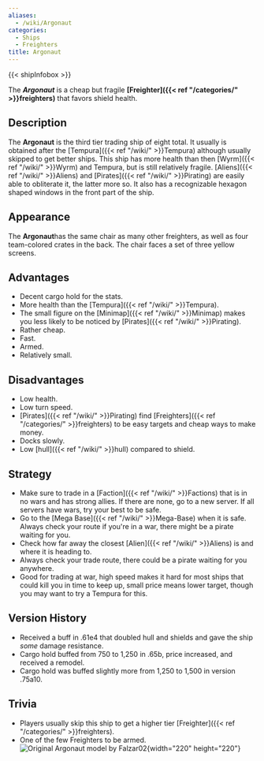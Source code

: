 ```yaml
---
aliases:
  - /wiki/Argonaut
categories:
  - Ships
  - Freighters
title: Argonaut
---
```


{{< shipInfobox >}}

The **_Argonaut_** is a cheap but fragile **[Freighter]({{< ref "/categories/" >}}freighters)** that favors shield health.

## Description

The **Argonaut** is the third tier trading ship of eight total. It usually is obtained after the [Tempura]({{< ref "/wiki/" >}}Tempura) although usually skipped to get better ships. This ship has more health than then [Wyrm]({{< ref "/wiki/" >}}Wyrm) and Tempura, but is still relatively fragile. [Aliens]({{< ref "/wiki/" >}}Aliens) and [Pirates]({{< ref "/wiki/" >}}Pirating) are easily able to obliterate it, the latter more so. It also has a recognizable hexagon shaped windows in the front part of the ship.

## Appearance

The **Argonaut**has the same chair as many other freighters, as well as four team-colored crates in the back. The chair faces a set of three yellow screens.

## Advantages

- Decent cargo hold for the stats.
- More health than the [Tempura]({{< ref "/wiki/" >}}Tempura).
- The small figure on the [Minimap]({{< ref "/wiki/" >}}Minimap) makes you less likely to be noticed by [Pirates]({{< ref "/wiki/" >}}Pirating).
- Rather cheap.
- Fast.
- Armed.
- Relatively small.

## Disadvantages

- Low health.
- Low turn speed.
- [Pirates]({{< ref "/wiki/" >}}Pirating) find [Freighters]({{< ref "/categories/" >}}freighters) to be easy targets and cheap ways to make money.
- Docks slowly.
- Low [hull]({{< ref "/wiki/" >}}hull) compared to shield.

## Strategy

- Make sure to trade in a [Faction]({{< ref "/wiki/" >}}Factions) that is in no wars and has strong allies. If there are none, go to a new server. If all servers have wars, try your best to be safe.
- Go to the [Mega Base]({{< ref "/wiki/" >}}Mega-Base) when it is safe. Always check your route if you're in a war, there might be a pirate waiting for you.
- Check how far away the closest [Alien]({{< ref "/wiki/" >}}Aliens) is and where it is heading to.
- Always check your trade route, there could be a pirate waiting for you anywhere.
- Good for trading at war, high speed makes it hard for most ships that could kill you in time to keep up, small price means lower target, though you may want to try a Tempura for this.

## Version History

- Received a buff in .61e4 that doubled hull and shields and gave the ship _some_ damage resistance.
- Cargo hold buffed from 750 to 1,250 in .65b, price increased, and received a remodel.
- Cargo hold was buffed slightly more from 1,250 to 1,500 in version .75a10.

## Trivia

- Players usually skip this ship to get a higher tier [Freighter]({{< ref "/categories/" >}}freighters).
- One of the few Freighters to be armed.![Original Argonaut model by
Falzar02](Argonaut.png "Original Argonaut model by Falzar02"){width="220" height="220"}
